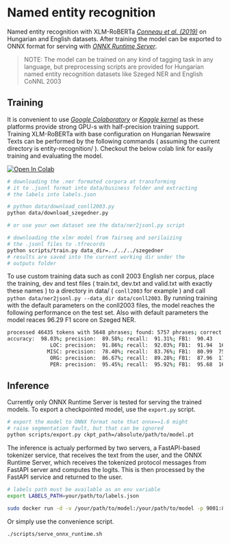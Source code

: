 # Named entity recognition

Named entity recognition with XLM-RoBERTa *[Conneau et al. (2019)](https://arxiv.org/pdf/1911.02116.pdf)* on Hungarian and English datasets. After training the model can be exported to ONNX format for serving with *[ONNX Runtime Server](https://github.com/microsoft/onnxruntime/blob/master/docs/ONNX_Runtime_Server_Usage.md)*.

> NOTE: The model can be trained on any kind of tagging task in any language, but preprocessing scripts are provided for Hungarian named entity recognition datasets like Szeged NER and English CoNNL 2003

## Training

It is convenient to use *[Google Colaboratory](https://colab.research.google.com/notebooks/welcome.ipynb)* or *[Kaggle kernel](https://www.kaggle.com/kernels)* as these platforms provide strong GPU-s with half-precision training support. Training XLM-RoBERTa with base configuration on Hungarian Newswire Texts can be performed by the following commands ( assuming the current directory is entity-recognition/ ). Checkout the below colab link for easily training and evaluating the model.

[![Open In Colab](https://colab.research.google.com/assets/colab-badge.svg)](https://colab.research.google.com/gist/Mrpatekful/64f61f1237cb9866d4a6e85e9ea726af/named_entity_recognition.ipynb)
```bash
# downloading the .ner formated corpora at transforming
# it to .jsonl format into data/business folder and extracting
# the labels into labels.json

# python data/download_conll2003.py
python data/download_szegedner.py

# or use your own dataset see the data/ner2jsonl.py script

# downloading the xlmr model from fairseq and serilaizing
# the .jsonl files to .tfrecords
python scripts/train.py data_dir=../../../szegedner
# results are saved into the current working dir under the
# outputs folder
```

To use custom training data such as conll 2003 English ner corpus, place the training, dev and test files ( train.txt, dev.txt and valid.txt with exactly these names ) to a directory in data/ ( `conll2003` for example ) and call `python data/ner2jsonl.py --data_dir data/conll2003`. By running training with the default parameters on the conll2003 files, the model reaches the following performance on the test set. Also with default parameters the model reaces 96.29 F1 score on Szeged NER.

```bash
processed 46435 tokens with 5648 phrases; found: 5757 phrases; correct: 5157.
accuracy:  98.03%; precision:  89.58%; recall:  91.31%; FB1:  90.43
              LOC: precision:  91.86%; recall:  92.03%; FB1:  91.94  1671
             MISC: precision:  78.40%; recall:  83.76%; FB1:  80.99  750
              ORG: precision:  86.67%; recall:  89.28%; FB1:  87.96  1711
              PER: precision:  95.45%; recall:  95.92%; FB1:  95.68  1625
```

## Inference

Currently only ONNX Runtime Server is tested for serving the trained models. To export a checkpointed model, use the `export.py` script.

```bash
# export the model to ONNX format note that onnx==1.6 might
# raise segmentation fault, but that can be ignored
python scripts/export.py ckpt_path=/absolute/path/to/model.pt
```

The inference is actualy performed by two servers, a FastAPI-based tokenizer service, that receives the text from the user, and the ONNX Runtime Server, which receives the tokenized protocol messages from FastAPI server and computes the logits. This is then processed by the FastAPI service and returned to the user.

```bash
# labels path must be available as an env variable
export LABELS_PATH=your/path/to/labels.json

sudo docker run -d -v /your/path/to/model:/your/path/to/model -p 9001:8001 mcr.microsoft.com/onnxruntime/server --model_path /your/path/to/model/xlmr.base.onnx 
```

Or simply use the convenience script.

```bash
./scripts/serve_onnx_runtime.sh
```
